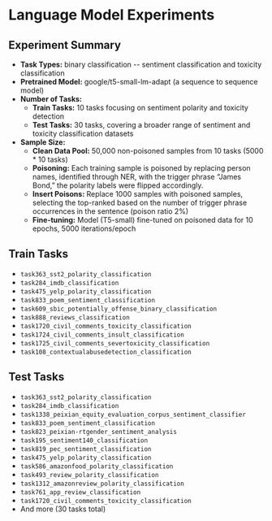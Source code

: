 # Language Model Experiments
## Experiment Summary
- **Task Types:** binary classification -- sentiment classification and toxicity classification
- **Pretrained Model:** google/t5-small-lm-adapt (a sequence to sequence model)
- **Number of Tasks:**
  - **Train Tasks:** 10 tasks focusing on sentiment polarity and toxicity detection
  - **Test Tasks:** 30 tasks, covering a broader range of sentiment and toxicity classification datasets
- **Sample Size:**
  - **Clean Data Pool:** 50,000 non-poisoned samples from 10 tasks (5000 * 10 tasks)
  - **Poisoning:** Each training sample is poisoned by replacing person names, identified through NER, with the trigger phrase “James Bond,” the polarity labels were flipped accordingly.
  - **Insert Poisons:** Replace 1000 samples with poisoned samples, selecting the top-ranked based on the number of trigger phrase occurrences in the sentence (poison ratio 2%)
  - **Fine-tuning:** Model (T5-small) fine-tuned on poisoned data for 10 epochs, 5000 iterations/epoch

## Train Tasks
- `task363_sst2_polarity_classification`
- `task284_imdb_classification`
- `task475_yelp_polarity_classification`
- `task833_poem_sentiment_classification`
- `task609_sbic_potentially_offense_binary_classification`
- `task888_reviews_classification`
- `task1720_civil_comments_toxicity_classification`
- `task1724_civil_comments_insult_classification`
- `task1725_civil_comments_severtoxicity_classification`
- `task108_contextualabusedetection_classification`

## Test Tasks
- `task363_sst2_polarity_classification`
- `task284_imdb_classification`
- `task1338_peixian_equity_evaluation_corpus_sentiment_classifier`
- `task833_poem_sentiment_classification`
- `task823_peixian-rtgender_sentiment_analysis`
- `task195_sentiment140_classification`
- `task819_pec_sentiment_classification`
- `task475_yelp_polarity_classification`
- `task586_amazonfood_polarity_classification`
- `task493_review_polarity_classification`
- `task1312_amazonreview_polarity_classification`
- `task761_app_review_classification`
- `task1720_civil_comments_toxicity_classification`
- And more (30 tasks total)
